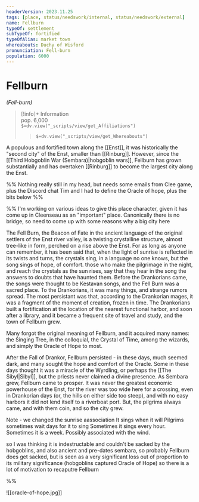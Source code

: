 ```yaml
---
headerVersion: 2023.11.25
tags: [place, status/needswork/internal, status/needswork/external]
name: Fellburn
typeOf: settlement
subTypeOf: fortified
typeOfAlias: market town
whereabouts: Duchy of Wisford
pronunciation: Fell-burn
population: 6000
---
```

# Fellburn
*(Fell-burn)*
>[!info]+ Information  
> pop. 6,000  
> `$=dv.view("_scripts/view/get_Affiliations")`  
>> `$=dv.view("_scripts/view/get_Whereabouts")`

A populous and fortified town along the [[Enst]], it was historically the "second city" of the Enst, smaller than [[Rinburg]]. However, since the [[Third Hobgoblin War (Sembara)|hobgoblin wars]], Fellburn has grown substantially and has overtaken [[Rinburg]] to become the largest city along the Enst. 

%% Nothing really still in my head, but needs some emails from Clee game, plus the Discord chat Tim and I had to define the Oracle of hope, plus the bits below %%

%% I'm working on various ideas to give this place character, given it has come up in Cleenseau as an "important" place. Canonically there is no bridge, so need to come up with some reasons why a big city here

The Fell Burn, the Beacon of Fate in the ancient language of the original settlers of the Enst river valley, is a twisting crystalline structure, almost tree-like in form, perched on a rise above the Enst. For as long as anyone can remember, it has been said that, when the light of sunrise is reflected in its twists and turns, the crystals sing, in a language no one knows, but the song sings of hope, of comfort. those who make the pilgrimage in the night, and reach the crystals as the sun rises, say that they hear in the song the answers to doubts that have haunted them. Before the Drankorians came, the songs were thought to be Kestavan songs, and the Fell Burn was a sacred place. To the Drankorians, it was many things, and strange rumors spread. The most persistant was that, according to the Drankorian mages, it was a fragment of the moment of creation, frozen in time. The Drankorians built a fortification at the location of the nearest functional harbor, and soon after a library, and it became a frequent site of travel and study, and the town of Fellburn grew. 

Many forgot the original meaning of Fellburn, and it acquired many names: the Singing Tree, in the colloquial, the Crystal of Time, among the wizards, and simply the Oracle of Hope to most. 

After the Fall of Drankor, Fellburn persisted - in these days, much seemed dark, and many sought the hope and comfort of the Oracle. Some in these days thought it was a miracle of the Wyrdling, or perhaps the [[The Sibyl|Sibyl]], but the priests never claimed a divine presence. As Sembara grew, Fellburn came to prosper. It was never the greatest economic powerhouse of the Enst, for the river was too wide here for a crossing, even in Drankorian days (or, the hills on either side too steep), and with no easy harbors it did not lend itself to a riverboat port. But, the pilgrims always came, and with them coin, and so the city grew.

Note - we changed the sunrise aassociation
It sings when it will
Pilgrims sometimes wait days for it to sing
Sometimes it sings every hour. Sometimes it is a week.
Possibly associated with the wind. 

so I was thinking it is indestructable and couldn't be sacked by the hobgoblins, and also ancient and pre-dates sembara, so probably Fellburn does get sacked, but is seen as a very significant loss out of proportion to its military significance (hobgoblins captured Oracle of Hope) so there is a lot of motivation to recaputre Fellburn

%%

![[oracle-of-hope.jpg]]